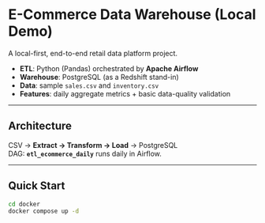 # E-Commerce Data Warehouse (Local Demo)

A local-first, end-to-end retail data platform project.

- **ETL**: Python (Pandas) orchestrated by **Apache Airflow**
- **Warehouse**: PostgreSQL (as a Redshift stand-in)
- **Data**: sample `sales.csv` and `inventory.csv`
- **Features**: daily aggregate metrics + basic data-quality validation

---

## Architecture

CSV → **Extract → Transform → Load** → PostgreSQL  
DAG: **`etl_ecommerce_daily`** runs daily in Airflow.

---

## Quick Start

```bash
cd docker
docker compose up -d
